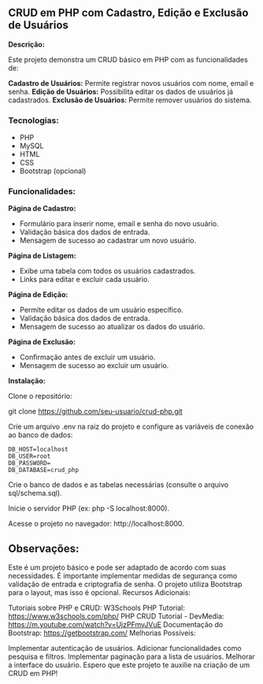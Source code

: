 ## CRUD em PHP com Cadastro, Edição e Exclusão de Usuários

**Descrição:**

Este projeto demonstra um CRUD básico em PHP com as funcionalidades de:

**Cadastro de Usuários:** Permite registrar novos usuários com nome, email e senha.
**Edição de Usuários:** Possibilita editar os dados de usuários já cadastrados.
**Exclusão de Usuários:** Permite remover usuários do sistema.

### Tecnologias:

- PHP
- MySQL
- HTML
- CSS
- Bootstrap (opcional)

### Funcionalidades:

**Página de Cadastro:**
- Formulário para inserir nome, email e senha do novo usuário.
- Validação básica dos dados de entrada.
- Mensagem de sucesso ao cadastrar um novo usuário.
  
**Página de Listagem:**
- Exibe uma tabela com todos os usuários cadastrados.
- Links para editar e excluir cada usuário.
  
**Página de Edição:**
- Permite editar os dados de um usuário específico.
- Validação básica dos dados de entrada.
- Mensagem de sucesso ao atualizar os dados do usuário.
  
**Página de Exclusão:**
- Confirmação antes de excluir um usuário.
- Mensagem de sucesso ao excluir um usuário.
  
**Instalação:**

Clone o repositório:

git clone https://github.com/seu-usuario/crud-php.git

Crie um arquivo .env na raiz do projeto e configure as variáveis de conexão ao banco de dados:
```
DB_HOST=localhost
DB_USER=root
DB_PASSWORD=
DB_DATABASE=crud_php
```

Crie o banco de dados e as tabelas necessárias (consulte o arquivo sql/schema.sql).

Inicie o servidor PHP (ex: php -S localhost:8000).

Acesse o projeto no navegador: http://localhost:8000.

## Observações:

Este é um projeto básico e pode ser adaptado de acordo com suas necessidades.
É importante implementar medidas de segurança como validação de entrada e criptografia de senha.
O projeto utiliza Bootstrap para o layout, mas isso é opcional.
Recursos Adicionais:

Tutoriais sobre PHP e CRUD:
W3Schools PHP Tutorial: https://www.w3schools.com/php/
PHP CRUD Tutorial - DevMedia: https://m.youtube.com/watch?v=UjzPFmvJVuE
Documentação do Bootstrap: https://getbootstrap.com/
Melhorias Possíveis:

Implementar autenticação de usuários.
Adicionar funcionalidades como pesquisa e filtros.
Implementar paginação para a lista de usuários.
Melhorar a interface do usuário.
Espero que este projeto te auxilie na criação de um CRUD em PHP!
